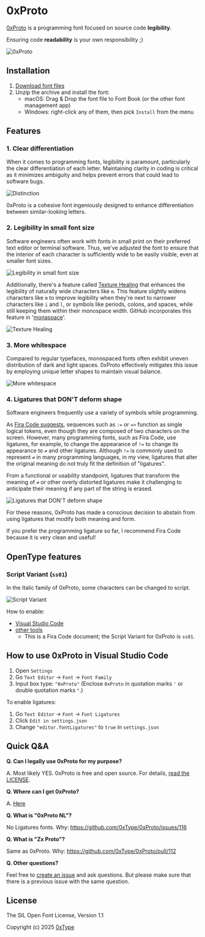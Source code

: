 # 0xProto

[0xProto](https://github.com/0xType/0xProto) is a programming font focused on source code **legibility**.

Ensuring code **readability** is your own responsibility ;)

![0xProto](./images/examples.png)

## Installation

1. [Download font files](https://github.com/0xType/0xProto/releases/latest)
1. Unzip the archive and install the font:
    - macOS: Drag & Drop the font file to Font Book (or the other font management app)
    - Windows: right-click any of them, then pick `Install` from the menu

## Features

### 1. Clear differentiation

When it comes to programming fonts, legibility is paramount, particularly the clear differentiation of each letter.
Maintaining clarity in coding is critical as it minimizes ambiguity and helps prevent errors that could lead to software bugs.

![Distinction](./images/distinction.png)

0xProto is a cohesive font ingeniously designed to enhance differentiation between similar-looking letters.

### 2. Legibility in small font size

Software engineers often work with fonts in small print on their preferred text editor or terminal software. Thus, we've adjusted the font to ensure that the interior of each character is sufficiently wide to be easily visible, even at smaller font sizes.

![Legibility in small font size](./images/legibility.png)

Additionally, there's a feature called [Texture Healing](https://github.com/githubnext/monaspace/blob/main/docs/Texture%20Healing.md) that enhances the legibility of naturally wide characters like `m`.
This feature slightly widens characters like `m` to improve legibility when they're next to narrower characters like `i` and `l`, or symbols like periods, colons, and spaces, while still keeping them within their monospace width. GitHub incorporates this feature in '[monaspace](https://github.com/githubnext/monaspace)'.

![Texture Healing](./images/texture-healing.gif)

### 3. More whitespace

Compared to regular typefaces, monospaced fonts often exhibit uneven distribution of dark and light spaces. 0xProto effectively mitigates this issue by employing unique letter shapes to maintain visual balance.

![More whitespace](./images/whitespace.png)

### 4. Ligatures that DON'T deform shape

Software engineers frequently use a variety of symbols while programming.

As [Fira Code suggests](https://github.com/tonsky/FiraCode#problem), sequences such as `:=` or `=>` function as single logical tokens, even though they are composed of two characters on the screen.
However, many programming fonts, such as Fira Code, use ligatures, for example, to change the appearance of `!=` to change its appearance to `≠` and other ligatures. Although `!=` is commonly used to represent `≠` in many programming languages, in my view, ligatures that alter the original meaning do not truly fit the definition of "ligatures".

From a functional or usability standpoint, ligatures that transform the meaning of `≠` or other overly distorted ligatures make it challenging to anticipate their meaning if any part of the string is erased.

![Ligatures that DON'T deform shape](./images/ligatures.png)

For these reasons, 0xProto has made a conscious decision to abstain from using ligatures that modify both meaning and form.

If you prefer the programming ligature so far, I recommend Fira Code because it is very clean and useful!

## OpenType features

### Script Variant (`ss01`)

In the Italic family of 0xProto, some characters can be changed to script.

![Script Variant](./images/ss01.png)

How to enable:

- [Visual Studio Code](https://github.com/microsoft/vscode/issues/84018)
- [other tools](https://github.com/tonsky/FiraCode/wiki/How-to-enable-stylistic-sets)
  - This is a Fira Code document; the Script Variant for 0xProto is `ss01`.

## How to use 0xProto in Visual Studio Code

1. Open `Settings`
1. Go `Text Editor` -> `Font` -> `Font Family`
1. Input box type: `"0xProto"` (Enclose `0xProto` in quotation marks `'` or double quotation marks `"`.)

To enable ligatures:

1. Go `Text Editor` -> `Font` -> `Font Ligatures`
1. Click `Edit in settings.json`
1. Change `"editor.fontLigatures"` to `true` in `settings.json`

## Quick Q&A

**Q. Can I legally use 0xProto for my purpose?**

A. Most likely YES. 0xProto is free and open source. For details, [read the LICENSE](./LICENSE).

**Q. Where can I get 0xProto?**

A. [Here](https://github.com/0xType/0xProto/releases)

**Q. What is "0xProto NL"?**

No Ligatures fonts. Why: https://github.com/0xType/0xProto/issues/116

**Q. What is "Zx Proto"?**

Same as 0xProto. Why: https://github.com/0xType/0xProto/pull/112

**Q. Other questions?**

Feel free to [create an issue](https://github.com/0xType/0xProto/issues?q=is%3Aissue%20) and ask questions. But please make sure that there is a previous issue with the same question.

## License

The SIL Open Font License, Version 1.1

Copyright (c) 2025 [0xType](https://0xtype.dev)
